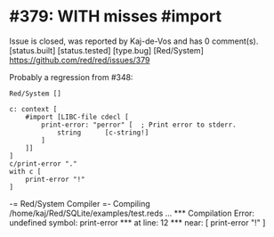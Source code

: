 
#379: WITH misses #import
================================================================================
Issue is closed, was reported by Kaj-de-Vos and has 0 comment(s).
[status.built] [status.tested] [type.bug] [Red/System]
<https://github.com/red/red/issues/379>

Probably a regression from #348:

```
Red/System []

c: context [
    #import [LIBC-file cdecl [
        print-error: "perror" [  ; Print error to stderr.
            string      [c-string!]
        ]
    ]]
]
c/print-error "."
with c [
    print-error "!"
]
```

-= Red/System Compiler =- 
Compiling /home/kaj/Red/SQLite/examples/test.reds ...
**\* Compilation Error: undefined symbol: print-error 
**\* at line: 12 
**\* near: [
    print-error "!"
]



